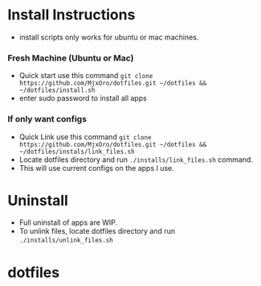 # Install Instructions

- install scripts only works for ubuntu or mac machines.

### Fresh Machine (Ubuntu or Mac)

- Quick start use this command `git clone https://github.com/MjxOro/dotfiles.git ~/dotfiles && ~/dotfiles/install.sh`
- enter sudo password to install all apps

### If only want configs

- Quick Link use this command `git clone https://github.com/MjxOro/dotfiles.git ~/dotfiles && ~/dotfiles/instals/link_files.sh`
- Locate dotfiles directory and run `./installs/link_files.sh` command.
- This will use current configs on the apps I use.

# Uninstall

- Full uninstall of apps are WIP.
- To unlink files, locate dotfiles directory and run `./installs/unlink_files.sh`

# dotfiles

